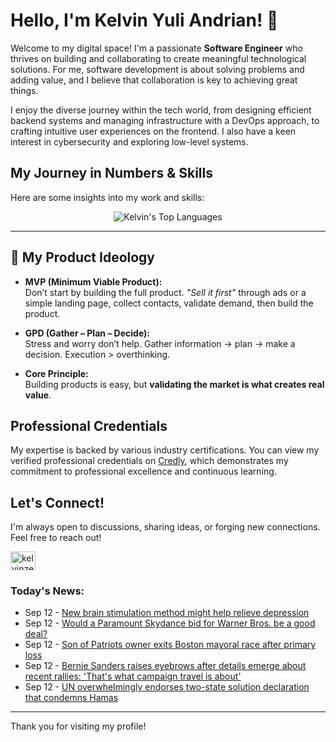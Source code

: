 # Hello, I'm Kelvin Yuli Andrian! 👋

Welcome to my digital space! I'm a passionate **Software Engineer** who thrives on building and collaborating to create meaningful technological solutions. For me, software development is about solving problems and adding value, and I believe that collaboration is key to achieving great things.

I enjoy the diverse journey within the tech world, from designing efficient backend systems and managing infrastructure with a DevOps approach, to crafting intuitive user experiences on the frontend. I also have a keen interest in cybersecurity and exploring low-level systems.

## My Journey in Numbers & Skills

Here are some insights into my work and skills:

<p align="center">
  <img src="https://github-readme-stats.vercel.app/api/top-langs/?username=kelvinzer0&layout=compact&theme=radical" alt="Kelvin's Top Languages" />
</p>

---

## 🚀 My Product Ideology

- **MVP (Minimum Viable Product):**  
  Don’t start by building the full product. *"Sell it first"* through ads or a simple landing page, collect contacts, validate demand, then build the product.

- **GPD (Gather – Plan – Decide):**  
  Stress and worry don’t help. Gather information → plan → make a decision. Execution > overthinking.

- **Core Principle:**  
  Building products is easy, but **validating the market is what creates real value**.

## Professional Credentials

My expertise is backed by various industry certifications. You can view my verified professional credentials on [Credly](https://www.credly.com/users/kelvin-yuli-andrian/badges), which demonstrates my commitment to professional excellence and continuous learning.

## Let's Connect!

I'm always open to discussions, sharing ideas, or forging new connections. Feel free to reach out!

<p align="left">
    <a href="https://linkedin.com/in/kelvinzero" target="blank"><img align="center" src="https://cdn.jsdelivr.net/npm/simple-icons@3.0.1/icons/linkedin.svg" alt="kelvinzero" height="30" width="40" /></a>
</p>

### Today's News:

<!-- feed start -->
- Sep 12 - [New brain stimulation method might help relieve depression](https://www.yahoo.com/news/articles/brain-stimulation-method-might-help-175530023.html)
- Sep 12 - [Would a Paramount Skydance bid for Warner Bros. be a good deal?](https://finance.yahoo.com/video/paramount-skydance-bid-warner-bros-174500462.html)
- Sep 12 - [Son of Patriots owner exits Boston mayoral race after primary loss](https://www.yahoo.com/news/articles/son-patriots-owner-exits-boston-174409184.html)
- Sep 12 - [Bernie Sanders raises eyebrows after details emerge about recent rallies: 'That's what campaign travel is about'](https://www.yahoo.com/news/articles/bernie-sanders-raises-eyebrows-details-163000157.html)
- Sep 12 - [UN overwhelmingly endorses two-state solution declaration that condemns Hamas](https://www.yahoo.com/news/articles/un-overwhelmingly-endorses-declaration-two-145507752.html)
<!-- feed end -->

---

Thank you for visiting my profile!

